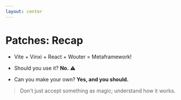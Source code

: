 ```yaml
---
layout: center
---
```


# Patches: Recap

- Vite + Vinxi + React + Wouter = Metaframework!

- Should you use it? **No.** ⚠️
- Can you make your own? **Yes, and you should.**

> Don't just accept something as magic; understand how it works.

